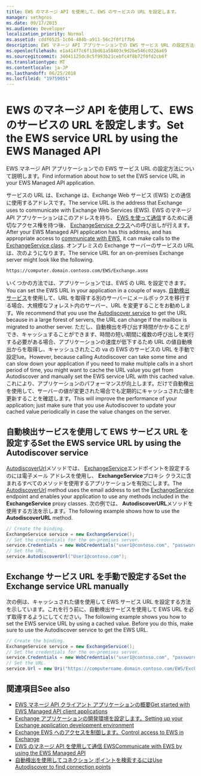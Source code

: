 ```yaml
---
title: EWS のマネージ API を使用して、EWS のサービスの URL を設定します。
manager: sethgros
ms.date: 09/17/2015
ms.audience: Developer
localization_priority: Normal
ms.assetid: cddf6525-1c04-484b-a911-56c2f0f1f7b6
description: EWS マネージ API アプリケーションでの EWS サービス URL の設定方法について説明します。
ms.openlocfilehash: e1a414f7c6f13bd61a58403c9d2be546c0226a69
ms.sourcegitcommit: 34041125dc8c5f993b21cebfc4f8b72f0fd2cb6f
ms.translationtype: MT
ms.contentlocale: ja-JP
ms.lasthandoff: 06/25/2018
ms.locfileid: "19759051"
---
```

# <a name="set-the-ews-service-url-by-using-the-ews-managed-api"></a><span data-ttu-id="c5755-103">EWS のマネージ API を使用して、EWS のサービスの URL を設定します。</span><span class="sxs-lookup"><span data-stu-id="c5755-103">Set the EWS service URL by using the EWS Managed API</span></span>

<span data-ttu-id="c5755-104">EWS マネージ API アプリケーションでの EWS サービス URL の設定方法について説明します。</span><span class="sxs-lookup"><span data-stu-id="c5755-104">Find information about how to set the EWS service URL in your EWS Managed API application.</span></span>
  
<span data-ttu-id="c5755-105">サービスの URL は、Exchange は、Exchange Web サービス (EWS) との通信に使用するアドレスです。</span><span class="sxs-lookup"><span data-stu-id="c5755-105">The service URL is the address that Exchange uses to communicate with Exchange Web Services (EWS).</span></span> <span data-ttu-id="c5755-106">EWS のマネージ API アプリケーションはこのアドレスを持ち、 [EWS を使って通信](how-to-communicate-with-ews-by-using-the-ews-managed-api.md)するために適切なアクセス権を持つ後、 [ExchangeService クラス](http://msdn.microsoft.com/en-us/library/microsoft.exchange.webservices.data.exchangeservice%28v=exchg.80%29.aspx)への呼び出しが行えます。</span><span class="sxs-lookup"><span data-stu-id="c5755-106">After your EWS Managed API application has this address, and has appropriate access to [communicate with EWS](how-to-communicate-with-ews-by-using-the-ews-managed-api.md), it can make calls to the [ExchangeService class](http://msdn.microsoft.com/en-us/library/microsoft.exchange.webservices.data.exchangeservice%28v=exchg.80%29.aspx).</span></span> <span data-ttu-id="c5755-107">オンプレミスの Exchange サーバーのサービスの URL は、次のようになります。</span><span class="sxs-lookup"><span data-stu-id="c5755-107">The service URL for an on-premises Exchange server might look like the following.</span></span> 
  
```HTML
https://computer.domain.contoso.com/EWS/Exchange.asmx
```

<span data-ttu-id="c5755-108">いくつかの方法では、アプリケーションでは、EWS の URL を設定できます。</span><span class="sxs-lookup"><span data-stu-id="c5755-108">You can set the EWS URL in your application in a couple of ways.</span></span> <span data-ttu-id="c5755-109">[自動検出サービス](http://msdn.microsoft.com/library/39726b67-2eb2-451b-9307-cfd0b518b55c%28Office.15%29.aspx)を使用して、URL を取得する別のサーバーにメールボックスを移行する場合、大規模なフォレスト内のサーバー、URL を変更することをお勧めします。</span><span class="sxs-lookup"><span data-stu-id="c5755-109">We recommend that you use the [Autodiscover service](http://msdn.microsoft.com/library/39726b67-2eb2-451b-9307-cfd0b518b55c%28Office.15%29.aspx) to get the URL because in a large forest of servers, the URL can change if the mailbox is migrated to another server.</span></span> <span data-ttu-id="c5755-110">ただし、自動検出を呼び出す時間がかかることができ、キャッシュすることができます、時間の短い期間に複数の呼び出しを実行する必要がある場合、アプリケーションの速度が低下するため URL の値自動検出からを取得し、キャッシュされたこの va の EWS のサービスの URL を手動で設定lue。</span><span class="sxs-lookup"><span data-stu-id="c5755-110">However, because calling Autodiscover can take some time and can slow down your application if you need to make multiple calls in a short period of time, you might want to cache the URL value you get from Autodiscover and manually set the EWS service URL with this cached value.</span></span> <span data-ttu-id="c5755-111">これにより、アプリケーションのパフォーマンスが向上します。だけで自動検出を使用して、サーバーの値が変更された場合でも定期的にキャッシュされた値を更新することを確認します。</span><span class="sxs-lookup"><span data-stu-id="c5755-111">This will improve the performance of your application; just make sure that you use Autodiscover to update your cached value periodically in case the value changes on the server.</span></span> 
  
## <a name="set-the-ews-service-url-by-using-the-autodiscover-service"></a><span data-ttu-id="c5755-112">自動検出サービスを使用して EWS サービス URL を設定する</span><span class="sxs-lookup"><span data-stu-id="c5755-112">Set the EWS service URL by using the Autodiscover service</span></span>
<span data-ttu-id="c5755-113"><a name="bk_SetURLusingAutoDiscover"> </a></span><span class="sxs-lookup"><span data-stu-id="c5755-113"></span></span>

<span data-ttu-id="c5755-114">[AutodiscoverUrl](http://msdn.microsoft.com/en-us/library/microsoft.exchange.webservices.data.exchangeservice.autodiscoverurl%28v=exchg.80%29.aspx)メソッドでは、 [ExchangeService](http://msdn.microsoft.com/en-us/library/microsoft.exchange.webservices.data.exchangeservice%28v=exchg.80%29.aspx)エンドポイントを設定するのには電子メール アドレスを使用し、 **ExchangeService**プロキシ クラスに含まれるすべてのメソッドを使用するアプリケーションを有効にします。</span><span class="sxs-lookup"><span data-stu-id="c5755-114">The [AutodiscoverUrl](http://msdn.microsoft.com/en-us/library/microsoft.exchange.webservices.data.exchangeservice.autodiscoverurl%28v=exchg.80%29.aspx) method uses the email address to set the [ExchangeService](http://msdn.microsoft.com/en-us/library/microsoft.exchange.webservices.data.exchangeservice%28v=exchg.80%29.aspx) endpoint and enables your application to use any methods included in the **ExchangeService** proxy classes.</span></span> <span data-ttu-id="c5755-115">次の例では、 **AutodiscoverURL**メソッドを使用する方法を示します。</span><span class="sxs-lookup"><span data-stu-id="c5755-115">The following example shows how to use the **AutodiscoverURL** method.</span></span> 
  
```cs
// Create the binding.
ExchangeService service = new ExchangeService();
// Set the credentials for the on-premises server.
service.Credentials = new WebCredentials("user1@contoso.com", "password");
// Set the URL.
service.AutodiscoverUrl("User1@contoso.com");

```

## <a name="set-the-exchange-service-url-manually"></a><span data-ttu-id="c5755-116">Exchange サービス URL を手動で設定する</span><span class="sxs-lookup"><span data-stu-id="c5755-116">Set the Exchange service URL manually</span></span>
<span data-ttu-id="c5755-117"><a name="bk_SetURLmanually"> </a></span><span class="sxs-lookup"><span data-stu-id="c5755-117"></span></span>

<span data-ttu-id="c5755-p104">次の例は、キャッシュされた値を使用して EWS サービス URL を設定する方法を示しています。これを行う前に、自動検出サービスを使用して EWS URL を必ず取得するようにしてください。</span><span class="sxs-lookup"><span data-stu-id="c5755-p104">The following example shows you how to set the EWS service URL by using a cached value. Before you do this, make sure to use the Autodiscover service to get the EWS URL.</span></span>
  
```cs
// Create the binding.
ExchangeService service = new ExchangeService();
// Set the credentials for the on-premises server.
service.Credentials = new WebCredentials("user1@contoso.com", "password");
// Set the URL.
service.Url = new Uri("https://computername.domain.contoso.com/EWS/Exchange.asmx");

```

## <a name="see-also"></a><span data-ttu-id="c5755-120">関連項目</span><span class="sxs-lookup"><span data-stu-id="c5755-120">See also</span></span>

- [<span data-ttu-id="c5755-121">EWS マネージ API クライアント アプリケーションの概要</span><span class="sxs-lookup"><span data-stu-id="c5755-121">Get started with EWS Managed API client applications</span></span>](get-started-with-ews-managed-api-client-applications.md)   
- [<span data-ttu-id="c5755-122">Exchange アプリケーションの開発環境を設定します。</span><span class="sxs-lookup"><span data-stu-id="c5755-122">Setting up your Exchange application development environment</span></span>](setting-up-your-exchange-application-development-environment.md)   
- [<span data-ttu-id="c5755-123">Exchange EWS へのアクセスを制御します。</span><span class="sxs-lookup"><span data-stu-id="c5755-123">Control access to EWS in Exchange</span></span>](how-to-control-access-to-ews-in-exchange.md) 
- [<span data-ttu-id="c5755-124">EWS のマネージ API を使用して通信 EWS</span><span class="sxs-lookup"><span data-stu-id="c5755-124">Communicate with EWS by using the EWS Managed API</span></span>](how-to-communicate-with-ews-by-using-the-ews-managed-api.md)  
- [<span data-ttu-id="c5755-125">自動検出を使用してコネクション ポイントを検索するには</span><span class="sxs-lookup"><span data-stu-id="c5755-125">Use Autodiscover to find connection points</span></span>](how-to-use-autodiscover-to-find-connection-points.md)
    

